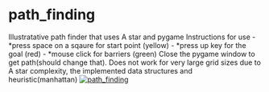 # path_finding
Illustratative path finder that uses A star and pygame
Instructions for use - *press space on a sqaure for start point (yellow)
                     - *press up key for the goal (red)
                     - *mouse click for barriers (green)
Close the pygame window to get path(should change that).
Does not work for very large grid sizes due to A star complexity, the implemented data structures and heuristic(manhattan)
[![path_finding](https://img.youtube.com/vi/mnuo0O8vZnw)](https://www.youtube.com/watch?v=mnuo0O8vZnw)
